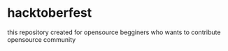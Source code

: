 # hacktoberfest
this repository created for opensource begginers who wants to contribute opensource community
